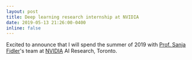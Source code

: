 ```yaml
---
layout: post
title: Deep learning research internship at NVIDIA
date: 2019-05-13 21:26:00-0400
inline: false
---
```


Excited to announce that I will spend the summer of 2019 with [Prof. Sanja Fidler](https://www.cs.utoronto.ca/~fidler/)'s team at [NVIDIA](https://www.nvidia.com/en-us/) AI Research, Toronto.
